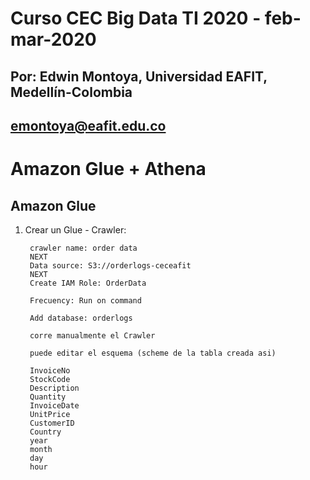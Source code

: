 # Curso CEC Big Data TI 2020 - feb-mar-2020
## Por: Edwin Montoya, Universidad EAFIT, Medellín-Colombia
## emontoya@eafit.edu.co


# Amazon Glue + Athena

##  Amazon Glue

1. Crear un Glue - Crawler:

        crawler name: order data
        NEXT
        Data source: S3://orderlogs-ceceafit
        NEXT
        Create IAM Role: OrderData

        Frecuency: Run on command

        Add database: orderlogs

        corre manualmente el Crawler

        puede editar el esquema (scheme de la tabla creada asi)

        InvoiceNo
        StockCode
        Description
        Quantity
        InvoiceDate
        UnitPrice
        CustomerID
        Country
        year
        month
        day
        hour

        





